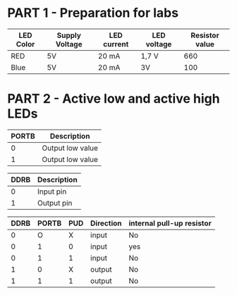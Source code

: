 # PART 1 - Preparation for labs

| LED Color | Supply Voltage | LED current |  LED voltage  | Resistor value |
|-----------|----------------|-------------|---------------|----------------|
|    RED    |       5V       |    20 mA    |      1,7 V    |     660        |
|    Blue   |       5V       |    20 mA    |       3V      |     100        |


# PART 2 - Active low and active high LEDs

|   PORTB   |   Description  |
|-----------|----------------|
|    0      |Output low value| 
|    1      |Output low value|


|   DDRB    |   Description  |
|-----------|----------------|
|    0      |    Input pin   | 
|    1      |   Output pin   |

 
|   DDRB    |    PORTB    |     PUD     |   Direction   |internal pull-up resistor|
|-----------|-------------|-------------|---------------|-------------------------|
|     0     |     O       |      X      |     input     |           No            |
|     0     |     1       |      0      |     input     |           yes           |
|     0     |     1       |      1      |     input     |           No            |
|     1     |     0       |      X      |     output    |           No            |
|     1     |     1       |      1      |     output    |           No            |





